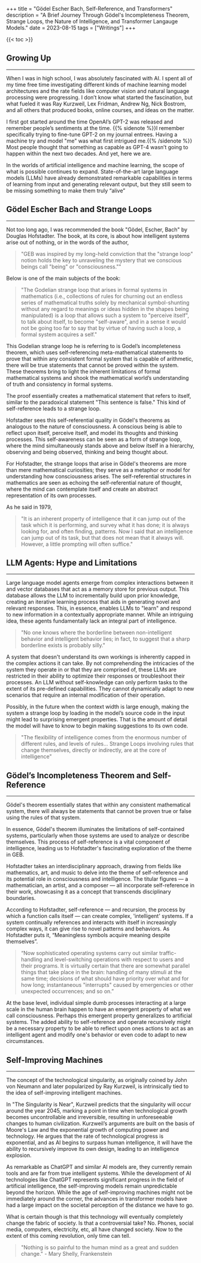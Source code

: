 +++
title = "Gödel Escher Bach, Self-Reference, and Transformers"
description = "A Brief Journey Through Gödel's Incompleteness Theorem, Strange Loops, the Nature of Intelligence, and Transformer Langauge Models."
date = 2023-08-15
tags = ["Writings"]
+++

{{< toc >}}



## Growing Up 
***

When I was in high school, I was absolutely fascinated with AI. I spent all of my time free time investigating different kinds of machine learning model architectures and the rate fields like computer vision and natural language processing were progressing. I don’t know what started the fascination, but what fueled it was Ray Kurzweil, Lex Fridman, Andrew Ng, Nick Bostrom, and all others that produced books, online courses, and ideas on the matter.

I first got started around the time OpenAI’s GPT-2 was released and remember people’s sentiments at the time. {{% sidenote %}}I remember specifically trying to fine-tune GPT-2 on my journal entrees. Having a machine try and model "me" was what first intrigued me.{{% /sidenote %}} Most people thought that something as capable as GPT-4 wasn’t going to happen within the next two decades. And yet, here we are.


In the worlds of artificial intelligence and machine learning, the scope of what is possible continues to expand. State-of-the-art large language models (LLMs) have already demonstrated remarkable capabilities in terms of learning from input and generating relevant output, but they still seem to be missing something to make them truly “alive”



## Gödel Escher Bach and Strange Loops
***

Not too long ago, I was recommended the book "Gödel, Escher, Bach" by Douglas Hofstadter. The book, at its core, is about how intelligent systems arise out of nothing, or in the words of the author,

> "GEB was inspired by my long-held conviction that the "strange loop" notion holds the key to unraveling the mystery that we conscious beings call "being" or "consciousness.""

Below is one of the main subjects of the book:

> "The Godelian strange loop that arises in formal systems in mathematics (i.e., collections of rules for churning out an endless series of mathematical truths solely by mechanical symbol-shunting without any regard to meanings or ideas hidden in the shapes being manipulated) is a loop that allows such a system to "perceive itself", to talk about itself, to become "self-aware", and in a sense it would not be going too far to say that by virtue of having such a loop, a formal system acquires a self."

This Godelian strange loop he is referring to is Godel’s incompleteness theorem, which uses self-referencing meta-mathematical statements to prove that within any consistent formal system that is capable of arithmetic, there will be true statements that cannot be proved within the system. These theorems bring to light the inherent limitations of formal mathematical systems and shook the mathematical world’s understanding of truth and consistency in formal systems.

The proof essentially creates a mathematical statement that refers to itself, similar to the paradoxical statement "This sentence is false." This kind of self-reference leads to a strange loop.

Hofstadter sees this self-referential quality in Gödel's theorems as analogous to the nature of consciousness. A conscious being is able to reflect upon itself, perceive itself, and model its thoughts and thinking processes. This self-awareness can be seen as a form of strange loop, where the mind simultaneously stands above and below itself in a hierarchy, observing and being observed, thinking and being thought about.

For Hofstadter, the strange loops that arise in Gödel's theorems are more than mere mathematical curiosities; they serve as a metaphor or model for understanding how consciousness arises. The self-referential structures in mathematics are seen as echoing the self-referential nature of thought, where the mind can contemplate itself and create an abstract representation of its own processes.

As he said in 1979,

> "It is an inherent property of intelligence that it can jump out of the task which it is performing, and survey what it has done; it is always looking for, and often finding, patterns. Now I said that an intelligence can jump out of its task, but that does not mean that it always will. However, a little prompting will often suffice."



## LLM Agents: Hype and Limitations
***

Large language model agents emerge from complex interactions between it and vector databases that act as a memory store for previous output. This database allows the LLM to incrementally build upon prior knowledge, creating an iterative learning process that aids in generating novel and relevant responses. This, in essence, enables LLMs to "learn" and respond to new information in a contextually appropriate manner. While an intriguing idea, these agents fundamentally lack an integral part of intelligence.

> "No one knows where the borderline between non-intelligent behavior and intelligent behavior lies; in fact, to suggest that a sharp borderline exists is probably silly."

A system that doesn't understand its own workings is inherently capped in the complex actions it can take. By not comprehending the intricacies of the system they operate in or that they are comprised of, these LLMs are restricted in their ability to optimize their responses or troubleshoot their processes. An LLM without self-knowledge can only perform tasks to the extent of its pre-defined capabilities. They cannot dynamically adapt to new scenarios that require an internal modification of their operation.

Possibly, in the future when the context width is large enough, making the system a strange loop by loading in the model’s source code in the input might lead to surprising emergent properties. That is the amount of detail the model will have to know to begin making suggestions to its own code.

> "The flexibility of intelligence comes from the enormous number of different rules, and levels of rules… Strange Loops involving rules that change themselves, directly or indirectly, are at the core of intelligence"



## Gödel’s Incompleteness Theorem and Self-Reference
***

Gödel's theorem essentially states that within any consistent mathematical system, there will always be statements that cannot be proven true or false using the rules of that system.

In essence, Gödel's theorem illuminates the limitations of self-contained systems, particularly when those systems are used to analyze or describe themselves. This process of self-reference is a vital component of intelligence, leading us to Hofstadter's fascinating exploration of the theme in GEB.

Hofstadter takes an interdisciplinary approach, drawing from fields like mathematics, art, and music to delve into the theme of self-reference and its potential role in consciousness and intelligence. The titular figures — a mathematician, an artist, and a composer — all incorporate self-reference in their work, showcasing it as a concept that transcends disciplinary boundaries.

According to Hofstadter, self-reference — and recursion, the process by which a function calls itself — can create complex, 'intelligent' systems. If a system continually references and interacts with itself in increasingly complex ways, it can give rise to novel patterns and behaviors. As Hofstadter puts it, “Meaningless symbols acquire meaning despite themselves”.

> “Now sophisticated operating systems carry out similar traffic-handling and level-switching operations with respect to users and their programs. It is virtually certain that there are somewhat parallel things that take place in the brain: handling of many stimuli at the same time; decisions of what should have priority over what and for how long; instantaneous "interrupts" caused by emergencies or other unexpected occurrences; and so on.”

At the base level, individual simple dumb processes interacting at a large scale in the human brain happen to have an emergent property of what we call consciousness. Perhaps this emergent property generalizes to artificial systems. The added ability to self-reference and operate recursively might be a necessary property to be able to reflect upon ones actions to act as an intelligent agent and modify one's behavior or even code to adapt to new circumstances.



## Self-Improving Machines
***

The concept of the technological singularity, as originally coined by John von Neumann and later popularized by Ray Kurzweil, is intrinsically tied to the idea of self-improving intelligent machines.

In "The Singularity is Near", Kurzweil predicts that the singularity will occur around the year 2045, marking a point in time when technological growth becomes uncontrollable and irreversible, resulting in unforeseeable changes to human civilization. Kurzweil’s arguments are built on the basis of Moore's Law and the exponential growth of computing power and technology. He argues that the rate of technological progress is exponential, and as AI begins to surpass human intelligence, it will have the ability to recursively improve its own design, leading to an intelligence explosion.

As remarkable as ChatGPT and similar AI models are, they currently remain tools and are far from true intelligent systems. While the development of AI technologies like ChatGPT represents significant progress in the field of artificial intelligence, the self-improving models remain unpredictable beyond the horizon. While the age of self-improving machines might not be immediately around the corner, the advances in transformer models have had a large impact on the societal perception of the distance we have to go.

What is certain though is that this technology will eventually completely change the fabric of society. Is that a controversial take? No. Phones, social media, computers, electricity, etc, all have changed society. Now to the extent of this coming revolution, only time can tell.

> "Nothing is so painful to the human mind as a great and sudden change." - Mary Shelly, Frankenstein
